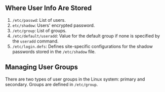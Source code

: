 ## Where User Info Are Stored

1.	`/etc/passwd`: List of users.
2.	`etc/shadow`: Users' encrypted password.
3.	`/etc/group`: List of groups.
4.	`/etc/default/useradd`: Value for the default group if none is specified by the `useradd` command.
5.	`/etc/login.defs`: Defines site-specific configurations for the shadow passwords stored in the `/etc/shadow` file.

## Managing User Groups

There are two types of user groups in the Linux system: primary and secondary. Groups are defined in `/etc/group`.
